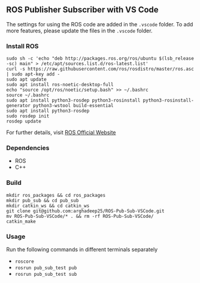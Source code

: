 ## ROS Publisher Subscriber with VS Code

The settings for using the ROS code are added in the `.vscode` folder. To add more features, please update the files in the `.vscode` folder.

### Install ROS
```
sudo sh -c 'echo "deb http://packages.ros.org/ros/ubuntu $(lsb_release -sc) main" > /etc/apt/sources.list.d/ros-latest.list'
curl -s https://raw.githubusercontent.com/ros/rosdistro/master/ros.asc | sudo apt-key add -
sudo apt update
sudo apt install ros-noetic-desktop-full
echo "source /opt/ros/noetic/setup.bash" >> ~/.bashrc
source ~/.bashrc
sudo apt install python3-rosdep python3-rosinstall python3-rosinstall-generator python3-wstool build-essential
sudo apt install python3-rosdep
sudo rosdep init
rosdep update
```
For further details, visit [ROS Official Website](http://wiki.ros.org/ROS/Installation)

### Dependencies
- ROS
- C++

### Build
```
mkdir ros_packages && cd ros_packages
mkdir pub_sub && cd pub_sub
mkdir catkin_ws && cd catkin_ws
git clone git@github.com:arghadeep25/ROS-Pub-Sub-VSCode.git
mv ROS-Pub-Sub-VSCode/* . && rm -rf ROS-Pub-Sub-VSCode/
catkin_make
```

### Usage
Run the following commands in different terminals separately
- `roscore`
- `rosrun pub_sub_test pub`
- `rosrun pub_sub_test sub`